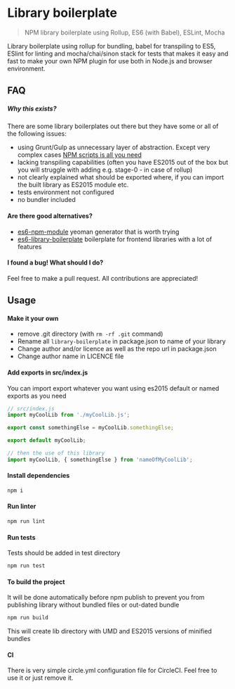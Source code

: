 # Library boilerplate
> NPM library boilerplate using Rollup, ES6 (with Babel), ESLint, Mocha

Library boilerplate using rollup for bundling, babel for transpiling to ES5, ESlint for linting and mocha/chai/sinon stack for tests that makes it easy and fast to make your own NPM plugin for use both in Node.js and browser environment.

## FAQ
##### Why this exists?
There are some library boilerplates out there but they have some or all of the following issues:
 * using Grunt/Gulp as unnecessary layer of abstraction. Except very complex cases [NPM scripts is all you need](https://www.keithcirkel.co.uk/why-we-should-stop-using-grunt/)
 * lacking transpiling capabilities (often you have ES2015 out of the box but you will struggle with adding e.g. stage-0 - in case of rollup)
 * not clearly explained what should be exported where, if you can import the built library as ES2015 module etc.
 * tests environment not configured
 * no bundler included

#### Are there good alternatives? 
* [es6-npm-module](https://github.com/ghaiklor/generator-es6-npm-module) yeoman generator that is worth trying
* [es6-library-boilerplate](https://github.com/CurtisHumphrey/es6-library-boilerplate) boilerplate for frontend libraries with a lot of features

#### I found a bug! What should I do?
Feel free to make a pull request. All contributions are appreciated! 

## Usage

#### Make it your own
* remove .git directory (with `rm -rf .git` command)
* Rename all `library-boilerplate` in package.json to name of your library
* Change author and/or licence as well as the repo url in package.json
* Change author name in LICENCE file

#### Add exports in src/index.js
You can import export whatever you want using es2015 default or named exports as you need
```javascript
// src/index.js
import myCoolLib from './myCoolLib.js';

export const somethingElse = myCoolLib.somethingElse; 

export default myCoolLib;

// then the use of this library
import myCoolLib, { somethingElse } from 'nameOfMyCoolLib';
```

#### Install dependencies
```bash
npm i
```

#### Run linter

```bash
npm run lint
```

#### Run tests
Tests should be added in test directory
```bash
npm run test
```

#### To build the project
It will be done automatically before npm publish to prevent you from publishing library without bundled files or out-dated bundle
```bash
npm run build
```
This will create lib directory with UMD and ES2015 versions of minified bundles

#### CI
There is very simple circle.yml configuration file for CircleCI. Feel free to use it or just remove it.